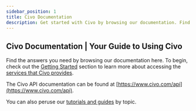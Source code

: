 ```yaml
---
sidebar_position: 1
title: Civo Documentation
description: Get started with Civo by browsing our documentation. Find answers to your questions and learn more about Civo services in the Account section.
---
```


<!-- <head>
  <title>Civo Documentation | Your Guide to Using Civo</title>
</head> -->

## Civo Documentation | Your Guide to Using Civo

Find the answers you need by browsing our documentation here. To begin, check out the [Getting Started](./overview/index.md) section to learn more about accessing the [services that Civo provides](./overview/index.md).

The Civo API documentation can be found at [https://www.civo.com/api](https://www.civo.com/api).

You can also peruse our [tutorials and guides](https://www.civo.com/learn) by topic.
